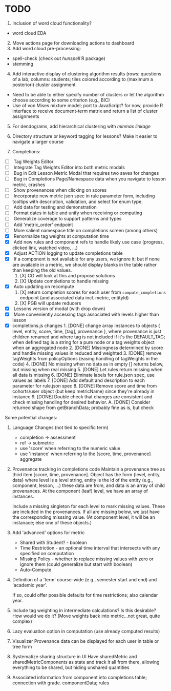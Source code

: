 TODO
====

1.  Inclusion of word cloud functionality?
  -   word cloud EDA
2.  Move actions page for downloading actions to dashboard
3.  Add word cloud pre-processing:
  -    spell-check (check out *hunspell* R package)
  -    stemming 
4.  Add interactive display of clustering algorithm results (rows: questions of a lab; columns: students; tiles colored according to (maximum a posteriori) cluster assignment 
  -   Need to be able to either specify number of clusters or let the algorithm choose according to some criterion (e.g., BIC)
  -   Use of von Mises mixture model; port to JavaScript? for now, provide R interface to receive document-term matrix and return a list of cluster assignments
5.  For dendograms, add hierarchical clustering with *minmax linkage*
6.  Directory structure or keyword tagging for lessons? Make it easier to navigate a larger course

7. Completions:
  -   [ ] <HIGH> Tag Weights Editor
  -   [ ] <HIGH> Integrate Tag Weights Editor into both metric modals
  -   [ ] <HIGH> Bug in Edit Lesson Metric Modal that requires two saves for changes
  -   [ ] <HIGH> Bug in Completions Page/Namespace data when you navigate to lesson metric, crashes
  -   [ ] <MED> Show provenances when clicking on scores
  -   [ ] <MED> Incorporate new metric json spec in rule parameter form,
                including tooltips with description, validation, and select for enum type.
  -   [ ] <MED> Add data for testing and demonstration
  -   [ ] <MED> Format dates in table and unify when receiving or computing
  -   [ ] <LOW> Generalize coverage to support patterns and types
  -   [ ] <LOW> Add 'metric_order' endpoint
  -   [ ] <LOW> More salient namespace title on completions screen (among others)
  -   [X] <MED> Renormalize tag weights at computation time
  -   [X] <MED> Add new rules and component refs to handle likely use case (progress, clicked link, watched video, ...)
  -   [X] <HIGH> Adjust ACTION logging to update completions table
  -   [X] <LOW> If a component is not available for any users, we ignore it; but if none are available in a metric,
      we should display blanks in the table rather than keeping the old values.
      1. [X] CG will look at this and propose solutions
      2. [X] Update completions to handle missing
  -   [X] <HIGH> Auto updating on recompute
      1. [X] return completion scores for each user from `compute_completions` endpoint (and associated data incl. metric, entityId) 
      2. [X] PGB will update reducers
  -   [X] <HIGH> Lessons version of modal (with drop down)
  -   [X] <LOW> More conveniently accessing tags associated with levels higher than lesson
  -   [X] completions.js changes
          1. [DONE] change array instances to objects { level, entity, score, time, [tag], provenance },
             where provenance is just children renamed and where tag is not included if it's the
             DEFAULT_TAG; when defined tag is a string for a pure node or a tag weights object
             when an aggregated node
          2. [DONE] Missingness determined by score and handle missing values in reduced and weighted
          3. [DONE] remove tagWeights from policyOptions (easing handling of tagWeights in the code)
          4. [DONE] No missing when no data as in empty [] returns below, but missing when real missing
          5. [DONE] Let rules return missing when all data is missing
          6. [DONE] Eliminate labels for rule.json spec, use values as labels
          7. [DONE] Add default and description to each parameter for rule.json spec
          8. [DONE] Remove score and time from cohorts/user object (but keep metricName) since they're already in instance
          9. [DONE] Double check that changes are consistent and check missing handling for desired behavior.
          A. [DONE] Consider returned shape from getBranchData; probably fine as is, but check

Some potential changes:

  1. Language Changes (not tied to specific term)
     + completion -> assessment
     + ref -> submetric
     + use 'score' when referring to the numeric value
     + use 'instance' when referring to the [score, time, provenance] aggregate

  2. Provenance tracking in completions code
     Maintain a provenance tree as third item [score, time, provenance].
     Object has the form {level, entity, data} where level is a level string,
     entity is the id of the entity (e.g., component, lesson, ...) these data
     are from, and data is an array of child provenances.
     At the component (leaf) level, we have an array of instances.

     Include a missing singleton for each level to mark missing values.
     These are included in the provenances. If all are missing below,
     we just have the corresponding misssing value.
     (At component level, it will be an instanace; else one of these objects.)

  3. Add 'advanced' options for metric
     + Shared with Student? - boolean
     + Time Restriction - an optional time interval that intersects with any specified on computation
     + Missing Policy - whether to replace missing values with zero or ignore them  (could generalize but start with boolean)
     + Auto-Compute

  4. Definition of a 'term' course-wide (e.g., semester start and end)
     and 'academic year'.
     
     If so, could offer possible defaults for time restrictions; also calendar year.

  5. Include tag weighting in intermediate calculations?
     Is this desirable? How would we do it?  (Move weights back into metric...not great, quite complex)

  6. Lazy evaluation option in computation (use already computed results)

  7. Visualizer 
     Provenance data can be displayed for each user in table or tree form

  8. Systematize sharing structure in UI
     Have sharedMetric and sharedMetricComponents as state and track it all from there,
     allowing everything to be shared, but hiding unshared quantities

  9. Associated information from component into completions table; connection with grade.
     componentData; rules

